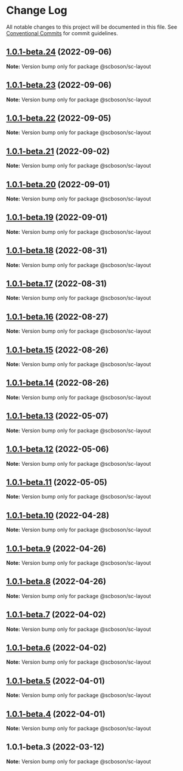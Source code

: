 # Change Log

All notable changes to this project will be documented in this file.
See [Conventional Commits](https://conventionalcommits.org) for commit guidelines.

## [1.0.1-beta.24](http://58.22.61.222:18001/smart-city-ui/sc-boson.git/compare/@scboson/sc-layout@1.0.1-beta.23...@scboson/sc-layout@1.0.1-beta.24) (2022-09-06)

**Note:** Version bump only for package @scboson/sc-layout





## [1.0.1-beta.23](http://58.22.61.222:18001/smart-city-ui/sc-boson.git/compare/@scboson/sc-layout@1.0.1-beta.22...@scboson/sc-layout@1.0.1-beta.23) (2022-09-06)

**Note:** Version bump only for package @scboson/sc-layout





## [1.0.1-beta.22](http://58.22.61.222:18001/smart-city-ui/sc-boson.git/compare/@scboson/sc-layout@1.0.1-beta.21...@scboson/sc-layout@1.0.1-beta.22) (2022-09-05)

**Note:** Version bump only for package @scboson/sc-layout





## [1.0.1-beta.21](http://58.22.61.222:18001/smart-city-ui/sc-boson.git/compare/@scboson/sc-layout@1.0.1-beta.20...@scboson/sc-layout@1.0.1-beta.21) (2022-09-02)

**Note:** Version bump only for package @scboson/sc-layout





## [1.0.1-beta.20](http://58.22.61.222:18001/smart-city-ui/sc-boson.git/compare/@scboson/sc-layout@1.0.1-beta.19...@scboson/sc-layout@1.0.1-beta.20) (2022-09-01)

**Note:** Version bump only for package @scboson/sc-layout





## [1.0.1-beta.19](http://58.22.61.222:18001/smart-city-ui/sc-boson.git/compare/@scboson/sc-layout@1.0.1-beta.18...@scboson/sc-layout@1.0.1-beta.19) (2022-09-01)

**Note:** Version bump only for package @scboson/sc-layout





## [1.0.1-beta.18](http://58.22.61.222:18001/smart-city-ui/sc-boson.git/compare/@scboson/sc-layout@1.0.1-beta.17...@scboson/sc-layout@1.0.1-beta.18) (2022-08-31)

**Note:** Version bump only for package @scboson/sc-layout





## [1.0.1-beta.17](http://58.22.61.222:18001/smart-city-ui/sc-boson.git/compare/@scboson/sc-layout@1.0.1-beta.16...@scboson/sc-layout@1.0.1-beta.17) (2022-08-31)

**Note:** Version bump only for package @scboson/sc-layout





## [1.0.1-beta.16](http://58.22.61.222:18001/smart-city-ui/sc-boson.git/compare/@scboson/sc-layout@1.0.1-beta.15...@scboson/sc-layout@1.0.1-beta.16) (2022-08-27)

**Note:** Version bump only for package @scboson/sc-layout





## [1.0.1-beta.15](http://58.22.61.222:18001/smart-city-ui/sc-boson.git/compare/@scboson/sc-layout@1.0.1-beta.14...@scboson/sc-layout@1.0.1-beta.15) (2022-08-26)

**Note:** Version bump only for package @scboson/sc-layout





## [1.0.1-beta.14](http://58.22.61.222:18001/smart-city-ui/sc-boson.git/compare/@scboson/sc-layout@1.0.1-beta.13...@scboson/sc-layout@1.0.1-beta.14) (2022-08-26)

**Note:** Version bump only for package @scboson/sc-layout





## [1.0.1-beta.13](http://58.22.61.222:18001/smart-city-ui/sc-boson.git/compare/@scboson/sc-layout@1.0.1-beta.12...@scboson/sc-layout@1.0.1-beta.13) (2022-05-07)

**Note:** Version bump only for package @scboson/sc-layout





## [1.0.1-beta.12](http://58.22.61.222:18001/smart-city-ui/sc-boson.git/compare/@scboson/sc-layout@1.0.1-beta.11...@scboson/sc-layout@1.0.1-beta.12) (2022-05-06)

**Note:** Version bump only for package @scboson/sc-layout





## [1.0.1-beta.11](http://58.22.61.222:18001/smart-city-ui/sc-boson.git/compare/@scboson/sc-layout@1.0.1-beta.10...@scboson/sc-layout@1.0.1-beta.11) (2022-05-05)

**Note:** Version bump only for package @scboson/sc-layout





## [1.0.1-beta.10](http://58.22.61.222:18001/smart-city-ui/sc-boson.git/compare/@scboson/sc-layout@1.0.1-beta.9...@scboson/sc-layout@1.0.1-beta.10) (2022-04-28)

**Note:** Version bump only for package @scboson/sc-layout





## [1.0.1-beta.9](http://58.22.61.222:18001/smart-city-ui/sc-boson.git/compare/@scboson/sc-layout@1.0.1-beta.8...@scboson/sc-layout@1.0.1-beta.9) (2022-04-26)

**Note:** Version bump only for package @scboson/sc-layout





## [1.0.1-beta.8](http://58.22.61.222:18001/smart-city-ui/sc-boson.git/compare/@scboson/sc-layout@1.0.1-beta.7...@scboson/sc-layout@1.0.1-beta.8) (2022-04-26)

**Note:** Version bump only for package @scboson/sc-layout





## [1.0.1-beta.7](http://58.22.61.222:18001/smart-city-ui/sc-boson.git/compare/@scboson/sc-layout@1.0.1-beta.6...@scboson/sc-layout@1.0.1-beta.7) (2022-04-02)

**Note:** Version bump only for package @scboson/sc-layout





## [1.0.1-beta.6](http://58.22.61.222:18001/smart-city-ui/sc-boson.git/compare/@scboson/sc-layout@1.0.1-beta.5...@scboson/sc-layout@1.0.1-beta.6) (2022-04-02)

**Note:** Version bump only for package @scboson/sc-layout





## [1.0.1-beta.5](http://58.22.61.222:18001/smart-city-ui/sc-boson.git/compare/@scboson/sc-layout@1.0.1-beta.4...@scboson/sc-layout@1.0.1-beta.5) (2022-04-01)

**Note:** Version bump only for package @scboson/sc-layout





## [1.0.1-beta.4](http://58.22.61.222:18001/smart-city-ui/sc-boson.git/compare/@scboson/sc-layout@1.0.1-beta.3...@scboson/sc-layout@1.0.1-beta.4) (2022-04-01)

**Note:** Version bump only for package @scboson/sc-layout





## 1.0.1-beta.3 (2022-03-12)

**Note:** Version bump only for package @scboson/sc-layout
